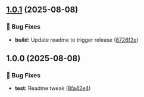 ## [1.0.1](https://github.com/lumenlunae/react-native-ios-ogg-decoder/compare/v1.0.0...v1.0.1) (2025-08-08)

### 🐛 Bug Fixes

* **build:** Update readme to trigger release ([8726f2e](https://github.com/lumenlunae/react-native-ios-ogg-decoder/commit/8726f2edbb9d46908ab9173c72970a3751ddbd84))

## 1.0.0 (2025-08-08)

### 🐛 Bug Fixes

* **test:** Readme tweak ([8fa42e4](https://github.com/lumenlunae/react-native-ios-ogg-decoder/commit/8fa42e47a0dd0d81e2a51dae220af2737b2158bb))

